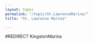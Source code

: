 ```yaml
---
layout: topic
permalink: "/topic/St.LawrenceMarina/"
title: "St. Lawrence Marina"

---
```


#REDIRECT KingstonMarina

